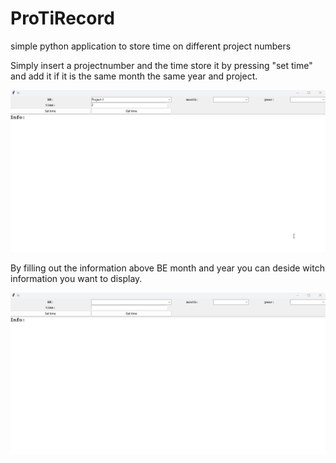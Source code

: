 # ProTiRecord
simple python application to store time on different project numbers

Simply insert a projectnumber and the time store it by pressing "set time" and add it if it is the same month the same year and project.

![plot](./images/first_look.gif)

By filling out the information above BE month and year you can deside witch information you want to display.

![plot](./images/second_look.gif)

